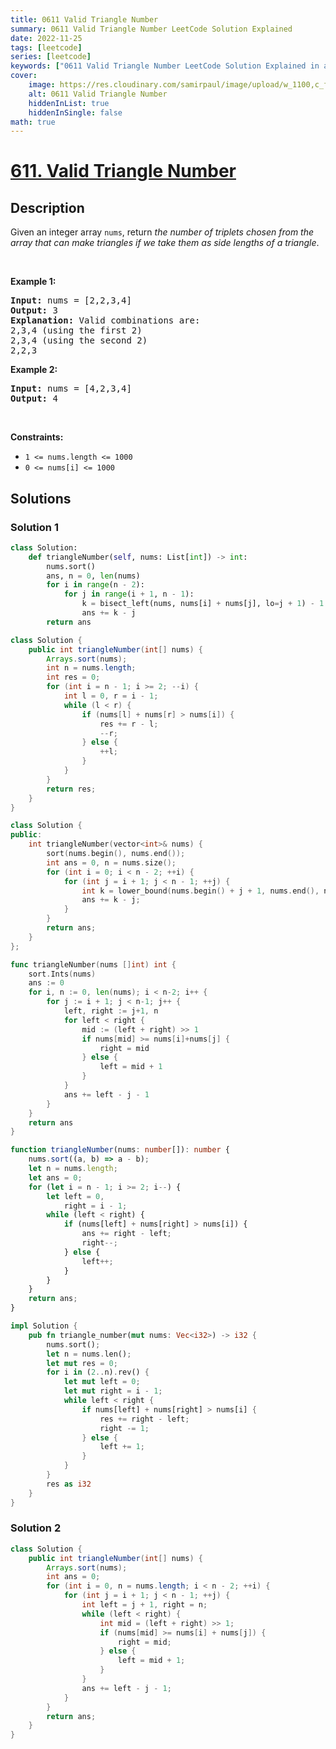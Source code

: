 ```yaml
---
title: 0611 Valid Triangle Number
summary: 0611 Valid Triangle Number LeetCode Solution Explained
date: 2022-11-25
tags: [leetcode]
series: [leetcode]
keywords: ["0611 Valid Triangle Number LeetCode Solution Explained in all languages", "0611 Valid Triangle Number", "LeetCode", "leetcode solution in Python3 C++ Java Go PHP Ruby Swift TypeScript Rust C# JavaScript C", "GeeksforGeeks", "InterviewBit", "Coding Ninjas", "HackerRank", "HackerEarth", "CodeChef", "TopCoder", "AlgoExpert", "freeCodeCamp", "Codeforces", "GitHub", "AtCoder", "Samir Paul"]
cover:
    image: https://res.cloudinary.com/samirpaul/image/upload/w_1100,c_fit,co_rgb:FFFFFF,l_text:Arial_75_bold:0611 Valid Triangle Number - Solution Explained/problem-solving.webp
    alt: 0611 Valid Triangle Number
    hiddenInList: true
    hiddenInSingle: false
math: true
---
```



# [611. Valid Triangle Number](https://leetcode.com/problems/valid-triangle-number)


## Description

<p>Given an integer array <code>nums</code>, return <em>the number of triplets chosen from the array that can make triangles if we take them as side lengths of a triangle</em>.</p>

<p>&nbsp;</p>
<p><strong class="example">Example 1:</strong></p>

<pre>
<strong>Input:</strong> nums = [2,2,3,4]
<strong>Output:</strong> 3
<strong>Explanation:</strong> Valid combinations are: 
2,3,4 (using the first 2)
2,3,4 (using the second 2)
2,2,3
</pre>

<p><strong class="example">Example 2:</strong></p>

<pre>
<strong>Input:</strong> nums = [4,2,3,4]
<strong>Output:</strong> 4
</pre>

<p>&nbsp;</p>
<p><strong>Constraints:</strong></p>

<ul>
	<li><code>1 &lt;= nums.length &lt;= 1000</code></li>
	<li><code>0 &lt;= nums[i] &lt;= 1000</code></li>
</ul>

## Solutions

### Solution 1

<!-- tabs:start -->

```python
class Solution:
    def triangleNumber(self, nums: List[int]) -> int:
        nums.sort()
        ans, n = 0, len(nums)
        for i in range(n - 2):
            for j in range(i + 1, n - 1):
                k = bisect_left(nums, nums[i] + nums[j], lo=j + 1) - 1
                ans += k - j
        return ans
```

```java
class Solution {
    public int triangleNumber(int[] nums) {
        Arrays.sort(nums);
        int n = nums.length;
        int res = 0;
        for (int i = n - 1; i >= 2; --i) {
            int l = 0, r = i - 1;
            while (l < r) {
                if (nums[l] + nums[r] > nums[i]) {
                    res += r - l;
                    --r;
                } else {
                    ++l;
                }
            }
        }
        return res;
    }
}
```

```cpp
class Solution {
public:
    int triangleNumber(vector<int>& nums) {
        sort(nums.begin(), nums.end());
        int ans = 0, n = nums.size();
        for (int i = 0; i < n - 2; ++i) {
            for (int j = i + 1; j < n - 1; ++j) {
                int k = lower_bound(nums.begin() + j + 1, nums.end(), nums[i] + nums[j]) - nums.begin() - 1;
                ans += k - j;
            }
        }
        return ans;
    }
};
```

```go
func triangleNumber(nums []int) int {
	sort.Ints(nums)
	ans := 0
	for i, n := 0, len(nums); i < n-2; i++ {
		for j := i + 1; j < n-1; j++ {
			left, right := j+1, n
			for left < right {
				mid := (left + right) >> 1
				if nums[mid] >= nums[i]+nums[j] {
					right = mid
				} else {
					left = mid + 1
				}
			}
			ans += left - j - 1
		}
	}
	return ans
}
```

```ts
function triangleNumber(nums: number[]): number {
    nums.sort((a, b) => a - b);
    let n = nums.length;
    let ans = 0;
    for (let i = n - 1; i >= 2; i--) {
        let left = 0,
            right = i - 1;
        while (left < right) {
            if (nums[left] + nums[right] > nums[i]) {
                ans += right - left;
                right--;
            } else {
                left++;
            }
        }
    }
    return ans;
}
```

```rust
impl Solution {
    pub fn triangle_number(mut nums: Vec<i32>) -> i32 {
        nums.sort();
        let n = nums.len();
        let mut res = 0;
        for i in (2..n).rev() {
            let mut left = 0;
            let mut right = i - 1;
            while left < right {
                if nums[left] + nums[right] > nums[i] {
                    res += right - left;
                    right -= 1;
                } else {
                    left += 1;
                }
            }
        }
        res as i32
    }
}
```

<!-- tabs:end -->

### Solution 2

<!-- tabs:start -->

```java
class Solution {
    public int triangleNumber(int[] nums) {
        Arrays.sort(nums);
        int ans = 0;
        for (int i = 0, n = nums.length; i < n - 2; ++i) {
            for (int j = i + 1; j < n - 1; ++j) {
                int left = j + 1, right = n;
                while (left < right) {
                    int mid = (left + right) >> 1;
                    if (nums[mid] >= nums[i] + nums[j]) {
                        right = mid;
                    } else {
                        left = mid + 1;
                    }
                }
                ans += left - j - 1;
            }
        }
        return ans;
    }
}
```

<!-- tabs:end -->

<!-- end -->
